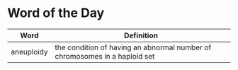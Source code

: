 # Word of the Day

|Word|Definition|
|---|---|
|aneuploidy|the condition of having an abnormal number of chromosomes in a haploid set|